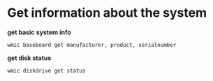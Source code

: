 # Get information about the system

**get basic system info**

    wmic baseboard get manufacturer, product, serialnumber

**get disk status**

    wmic diskdrive get status